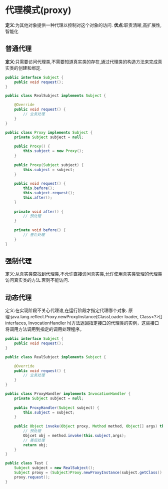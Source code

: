 # 代理模式(proxy)

**定义**:为其他对象提供一种代理以控制对这个对象的访问.
**优点**:职责清晰,高扩展性,智能化



## 普通代理

**定义**:只需要访问代理类,不需要知道真实类的存在,通过代理类的构造方法来完成真实类的创建和绑定.
```java
public interface Subject {
    public void request(); 
}

public class RealSubject implements Subject {

    @Override
    public void request() {
        // 业务处理
    }
}

public class Proxy implements Subject {
    private Subject subject = null;
    
    public Proxy() {
        this.subject = new Proxy();
    }
    
    public Proxy(Subject subject) {
        this.subject = subject;
    }
    
    public void request() {
        this.before();
        this.subject.request();
        this.after();
    }
     
    private void after() {
        // 预处理
    }
     
    private void before() {
        // 善后处理
    }
}
```



## 强制代理

定义:从真实类查找到代理类,不允许直接访问真实类,允许使用真实类管理的代理类访问真实类的方法.否则不能访问.



## 动态代理

定义:在实现阶段不关心代理谁,在运行阶段才指定代理哪个对象.
原理:java.lang.reflect.Proxy.newProxyInstance(ClassLoader loader, Class<?>[] interfaces, InvocationHandler h)方法返回指定接口的代理类的实例，这些接口将调用方法调用到指定的调用处理程序。

```java
public interface Subject {
    public void request(); 
}

public class RealSubject implements Subject {

    @Override
    public void request() {
        // 业务处理
    }
}

public class ProxyHandler implements InvocationHandler {
    private Subject subject = null;
    
    public ProxyHandler(Subject subject) {
        this.subject = subject;
    }
    
    public Object invoke(Object proxy, Method method, Object[] args) throws Throwable {
    	// 预处理
        Objcet obj = method.invoke(this.subject,args);
        // 善后处理
        return obj;
    }
}

public class Test {
    Subject subject = new RealSubject();
    Subject proxy = (Subject)Proxy.newProxyInstance(subject.getClass().getClassLoader(), 			subject..getClass().getInterfaces(), new ProxyHandler(subject));
    proxy.request();
}
```

